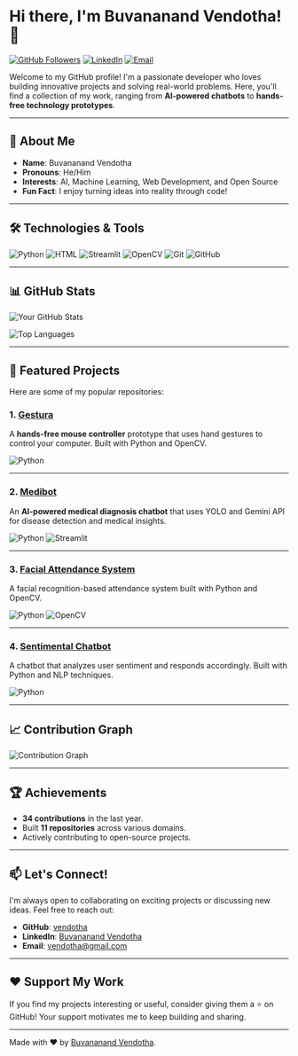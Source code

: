 # Hi there, I'm Buvananand Vendotha! 👋

[![GitHub Followers](https://img.shields.io/github/followers/vendotha?label=Follow&style=social)](https://github.com/vendotha)
[![LinkedIn](https://img.shields.io/badge/LinkedIn-Connect-blue)](https://linkedin.com/in/vendotha)
[![Email](https://img.shields.io/badge/Email-Contact%20Me-red)](mailto:vendotha@gmail.com)

Welcome to my GitHub profile! I'm a passionate developer who loves building innovative projects and solving real-world problems. Here, you'll find a collection of my work, ranging from **AI-powered chatbots** to **hands-free technology prototypes**.

---

## 🚀 About Me

- **Name**: Buvananand Vendotha
- **Pronouns**: He/Him
- **Interests**: AI, Machine Learning, Web Development, and Open Source
- **Fun Fact**: I enjoy turning ideas into reality through code!

---

## 🛠️ Technologies & Tools

![Python](https://img.shields.io/badge/Python-3776AB?style=for-the-badge&logo=python&logoColor=white)
![HTML](https://img.shields.io/badge/HTML-E34F26?style=for-the-badge&logo=html5&logoColor=white)
![Streamlit](https://img.shields.io/badge/Streamlit-FF4B4B?style=for-the-badge&logo=streamlit&logoColor=white)
![OpenCV](https://img.shields.io/badge/OpenCV-5C3EE8?style=for-the-badge&logo=opencv&logoColor=white)
![Git](https://img.shields.io/badge/Git-F05032?style=for-the-badge&logo=git&logoColor=white)
![GitHub](https://img.shields.io/badge/GitHub-181717?style=for-the-badge&logo=github&logoColor=white)

---

## 📊 GitHub Stats

![Your GitHub Stats](https://github-readme-stats.vercel.app/api?username=vendotha&show_icons=true&theme=radical)

![Top Languages](https://github-readme-stats.vercel.app/api/top-langs/?username=vendotha&layout=compact&theme=radical)

---

## 🌟 Featured Projects

Here are some of my popular repositories:

### 1. [Gestura](https://github.com/vendotha/Gestura)
A **hands-free mouse controller** prototype that uses hand gestures to control your computer. Built with Python and OpenCV.

![Python](https://img.shields.io/badge/Python-3776AB?style=flat-square&logo=python&logoColor=white)

---

### 2. [Medibot](https://github.com/vendotha/Medibot)
An **AI-powered medical diagnosis chatbot** that uses YOLO and Gemini API for disease detection and medical insights.

![Python](https://img.shields.io/badge/Python-3776AB?style=flat-square&logo=python&logoColor=white)
![Streamlit](https://img.shields.io/badge/Streamlit-FF4B4B?style=flat-square&logo=streamlit&logoColor=white)

---

### 3. [Facial Attendance System](https://github.com/vendotha/facial-attendance-system)
A facial recognition-based attendance system built with Python and OpenCV.

![Python](https://img.shields.io/badge/Python-3776AB?style=flat-square&logo=python&logoColor=white)
![OpenCV](https://img.shields.io/badge/OpenCV-5C3EE8?style=flat-square&logo=opencv&logoColor=white)

---

### 4. [Sentimental Chatbot](https://github.com/vendotha/sentimental-chatbot)
A chatbot that analyzes user sentiment and responds accordingly. Built with Python and NLP techniques.

![Python](https://img.shields.io/badge/Python-3776AB?style=flat-square&logo=python&logoColor=white)

---

## 📈 Contribution Graph

![Contribution Graph](https://ghchart.rshah.org/vendotha)

---

## 🏆 Achievements

- **34 contributions** in the last year.
- Built **11 repositories** across various domains.
- Actively contributing to open-source projects.

---

## 📫 Let's Connect!

I'm always open to collaborating on exciting projects or discussing new ideas. Feel free to reach out:

- **GitHub**: [vendotha](https://github.com/vendotha)
- **LinkedIn**: [Buvananand Vendotha](https://linkedin.com/in/vendotha)
- **Email**: [vendotha@gmail.com](mailto:vendotha@gmail.com)

---

## ❤️ Support My Work

If you find my projects interesting or useful, consider giving them a ⭐️ on GitHub! Your support motivates me to keep building and sharing.

---

Made with ❤️ by [Buvananand Vendotha](https://github.com/vendotha).
